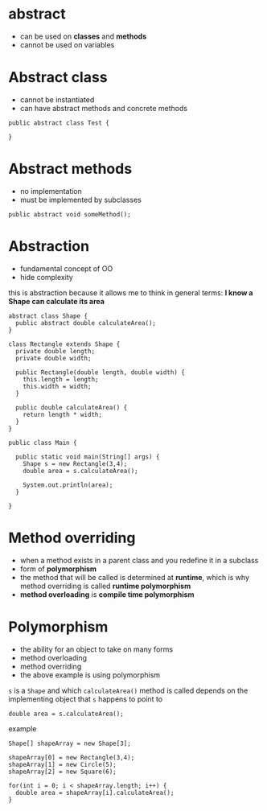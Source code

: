 # abstract
* can be used on **classes** and **methods**
* cannot be used on variables

# Abstract class
* cannot be instantiated
* can have abstract methods and concrete methods

```
public abstract class Test {

}
```

# Abstract methods
* no implementation
* must be implemented by subclasses

```
public abstract void someMethod();
```

# Abstraction
* fundamental concept of OO
* hide complexity

this is abstraction because it allows me to think in general terms: **I know a Shape can calculate its area**

```
abstract class Shape {
  public abstract double calculateArea();
}

class Rectangle extends Shape {
  private double length;
  private double width;

  public Rectangle(double length, double width) {
    this.length = length;
    this.width = width;
  }

  public double calculateArea() {
    return length * width;
  }
}

public class Main {

  public static void main(String[] args) {
    Shape s = new Rectangle(3,4);
    double area = s.calculateArea();

    System.out.println(area);
  }

}
```

# Method overriding
* when a method exists in a parent class and you redefine it in a subclass
* form of **polymorphism**
* the method that will be called is determined at **runtime**, which is why method overriding is called **runtime polymorphism**
* **method overloading** is **compile time polymorphism**

# Polymorphism
* the ability for an object to take on many forms
* method overloading
* method overriding
* the above example is using polymorphism

`s` is a `Shape` and which `calculateArea()` method is called depends on the implementing object that `s` happens to point to

```
double area = s.calculateArea();
```

example

```
Shape[] shapeArray = new Shape[3];

shapeArray[0] = new Rectangle(3,4);
shapeArray[1] = new Circle(5);
shapeArray[2] = new Square(6);

for(int i = 0; i < shapeArray.length; i++) {
  double area = shapeArray[i].calculateArea();
}
```
